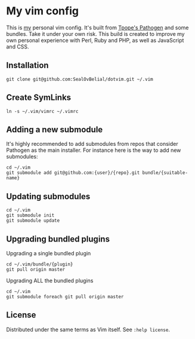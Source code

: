 My vim config
=============
This is [my](http://twitter.com/mesirendon) personal vim config. It's built from [Tpope's Pathogen](https://github.com/tpope/vim-pathogen) and some bundles. Take it under your own risk.
This build is created to improve my own personal experience with Perl, Ruby and PHP, as well as JavaScript and CSS.

Installation
------------
`git clone git@github.com:SealOvBelial/dotvim.git ~/.vim`

Create SymLinks
---------------
`ln -s ~/.vim/vimrc ~/.vimrc`

Adding a new submodule
----------------------
It's highly recommended to add submodules from repos that consider Pathogen as the main installer. For instance here is the way to add new submodules:

```
cd ~/.vim
git submodule add git@github.com:{user}/{repo}.git bundle/{suitable-name}
```

Updating submodules
-------------------
```
cd ~/.vim
git submodule init
git submodule update
```

Upgrading bundled plugins
-------------------------
Upgrading a single bundled plugin
```
cd ~/.vim/bundle/{plugin}
git pull origin master
```

Upgrading ALL the bundled plugins
```
cd ~/.vim
git submodule foreach git pull origin master
```

License
-------
Distributed under the same terms as Vim itself. See `:help license`.
